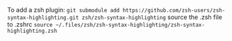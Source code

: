 To add a zsh plugin:
`git submodule add https://github.com/zsh-users/zsh-syntax-highlighting.git zsh/zsh-syntax-highlighting`
source the .zsh file to .zshrc
`source ~/.files/zsh/zsh-syntax-highlighting/zsh-syntax-highlighting.zsh`
